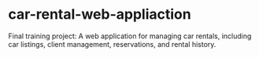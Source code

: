 # car-rental-web-appliaction

Final training project: A web application for managing car rentals, including car listings, client management, reservations, and rental history.
